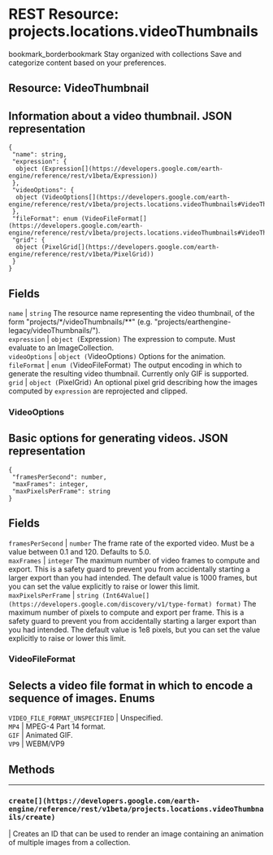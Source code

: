  
#  REST Resource: projects.locations.videoThumbnails
bookmark_borderbookmark Stay organized with collections  Save and categorize content based on your preferences. 
## Resource: VideoThumbnail
Information about a video thumbnail.
JSON representation  
---  
```
{
 "name": string,
 "expression": {
  object (Expression[](https://developers.google.com/earth-engine/reference/rest/v1beta/Expression))
 },
 "videoOptions": {
  object (VideoOptions[](https://developers.google.com/earth-engine/reference/rest/v1beta/projects.locations.videoThumbnails#VideoThumbnail.VideoOptions))
 },
 "fileFormat": enum (VideoFileFormat[](https://developers.google.com/earth-engine/reference/rest/v1beta/projects.locations.videoThumbnails#VideoThumbnail.VideoFileFormat)),
 "grid": {
  object (PixelGrid[](https://developers.google.com/earth-engine/reference/rest/v1beta/PixelGrid))
 }
}
```
  
Fields  
---  
`name` |  `string` The resource name representing the video thumbnail, of the form "projects/*/videoThumbnails/**" (e.g. "projects/earthengine-legacy/videoThumbnails/").  
`expression` |  `object (`Expression[](https://developers.google.com/earth-engine/reference/rest/v1beta/Expression)`)` The expression to compute. Must evaluate to an ImageCollection.  
`videoOptions` |  `object (`VideoOptions[](https://developers.google.com/earth-engine/reference/rest/v1beta/projects.locations.videoThumbnails#VideoThumbnail.VideoOptions)`)` Options for the animation.  
`fileFormat` |  `enum (`VideoFileFormat[](https://developers.google.com/earth-engine/reference/rest/v1beta/projects.locations.videoThumbnails#VideoThumbnail.VideoFileFormat)`)` The output encoding in which to generate the resulting video thumbnail. Currently only GIF is supported.  
`grid` |  `object (`PixelGrid[](https://developers.google.com/earth-engine/reference/rest/v1beta/PixelGrid)`)` An optional pixel grid describing how the images computed by `expression` are reprojected and clipped.  
### VideoOptions
Basic options for generating videos.
JSON representation  
---  
```
{
 "framesPerSecond": number,
 "maxFrames": integer,
 "maxPixelsPerFrame": string
}
```
  
Fields  
---  
`framesPerSecond` |  `number` The frame rate of the exported video. Must be a value between 0.1 and 120. Defaults to 5.0.  
`maxFrames` |  `integer` The maximum number of video frames to compute and export. This is a safety guard to prevent you from accidentally starting a larger export than you had intended. The default value is 1000 frames, but you can set the value explicitly to raise or lower this limit.  
`maxPixelsPerFrame` |  `string (Int64Value[](https://developers.google.com/discovery/v1/type-format) format)` The maximum number of pixels to compute and export per frame. This is a safety guard to prevent you from accidentally starting a larger export than you had intended. The default value is 1e8 pixels, but you can set the value explicitly to raise or lower this limit.  
### VideoFileFormat
Selects a video file format in which to encode a sequence of images.
Enums  
---  
`VIDEO_FILE_FORMAT_UNSPECIFIED` | Unspecified.  
`MP4` | MPEG-4 Part 14 format.  
`GIF` | Animated GIF.  
`VP9` | WEBM/VP9  
## Methods  
---  
### `create[](https://developers.google.com/earth-engine/reference/rest/v1beta/projects.locations.videoThumbnails/create)`
|  Creates an ID that can be used to render an image containing an animation of multiple images from a collection.  
